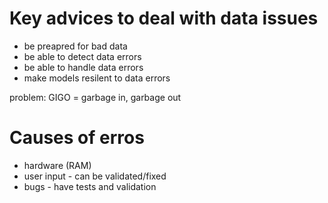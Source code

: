 # Key advices to deal with data issues
- be preapred for bad data
- be able to detect data errors
- be able to handle data errors
- make models resilent to data errors

problem: 
GIGO = garbage in, garbage out

# Causes of erros
- hardware (RAM)
- user input - can be validated/fixed
- bugs - have tests and validation